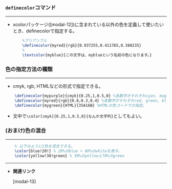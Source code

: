 <!--23-->
<!--(マクロ)色を定義して使う-->

### **`definecolor`コマンド**

---

- xcolorパッケージ([modal-12]<!--文字色指定(xcolorパッケージ)-->)に含まれている以外の色を定義して使いたいとき、definecolorで指定する。
    
    ```latex
        %プリアンブル
        \definecolor{myred}{rgb}{0.937255,0.411765,0.388235}
        %
        \textcolor{myblue}{この文字は、myblueという名前の色になります。}
    ```

### 色の指定方法の種類
---

- cmyk, rgb, HTMLなどの形式で指定できる。

```latex    
    \definecolor{mypurple}{cmyk}{0.25,1,0.5,0} %各数字がそれぞれcyan, magenta, yellow, blackに対応。値は0~1の間をとる。
    \definecolor{myred}{rgb}{0.8,0.3,0.4} %各数字がそれぞれred, green, blueに対応。値は0~1の間をとる。
    \definecolor{mygreen}{HTML}{35A16B} %HTMLの色コードでの指定。
```
- 文中で`\color[cmyk]{0.25,1,0.5,0}{なんか文字列}`としてもよい。

### (おまけ)色の混合

---

```latex
    % 以下のように2色を混合できる。
    \color{blue!20!} % 20%のblue + 80%のwhiteを表す。
    \color{yellow!30!green} % 30%のyellowと70%のgreen
```

---

- **関連リンク**
    
    <div class="related-link-wrapper">
      [modal-13]<!--文字色指定(xcolorパッケージ)-->
    </div>
    